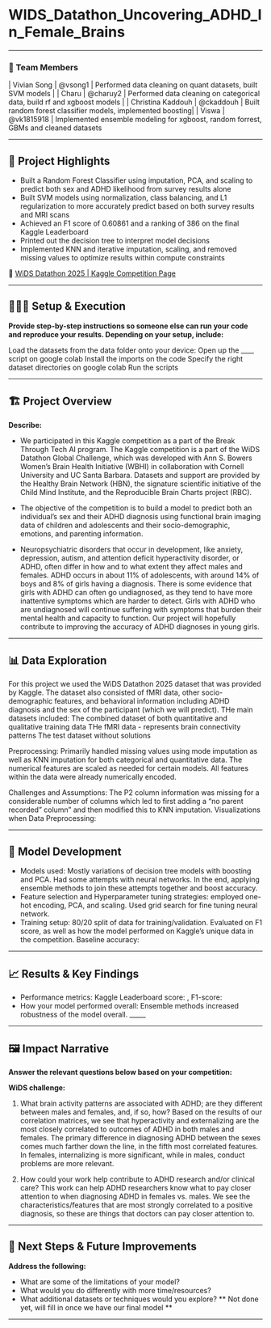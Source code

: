 # WIDS_Datathon_Uncovering_ADHD_In_Female_Brains
---

### **👥 Team Members**

| Vivian Song | @vsong1 | Performed data cleaning on quant datasets, built SVM models |
| Charu | @charuy2 | Performed data cleaning on categorical data, build rf and xgboost models |
| Christina Kaddouh | @ckaddouh | Built random forest classifier models, implemented boosting|
| Viswa | @vk1815918 | Implemented ensemble modeling for xgboost, random forrest, GBMs and cleaned datasets 


---

## **🎯 Project Highlights**

* Built a Random Forest Classifier using imputation, PCA, and scaling to predict both sex and ADHD likelihood from survey results alone
* Built SVM models using normalization, class balancing, and L1 regularization to more accurately predict based on both survey results and MRI scans
* Achieved an F1 score of 0.60861 and a ranking of 386 on the final Kaggle Leaderboard
* Printed out the decision tree to interpret model decisions
* Implemented KNN and iterative imputation, scaling, and removed missing values to optimize results within compute constraints

🔗 [WiDS Datathon 2025 | Kaggle Competition Page](https://www.kaggle.com/competitions/widsdatathon2025/overview)

---

## **👩🏽‍💻 Setup & Execution**

**Provide step-by-step instructions so someone else can run your code and reproduce your results. Depending on your setup, include:**

Load the datasets from the data folder onto your device: 
Open up the ____ script on google colab
Install the imports on the code
Specify the right dataset directories on google colab
Run the scripts 

---

## **🏗️ Project Overview**

**Describe:**
* We participated in this Kaggle competition as a part of the Break Through Tech AI program. The Kaggle competition is a part of the WiDS Datathon Global Challenge, which was developed with Ann S. Bowers Women’s Brain Health Initiative (WBHI) in collaboration with Cornell University and UC Santa Barbara. Datasets and support are provided by the Healthy Brain Network (HBN), the signature scientific initiative of the Child Mind Institute, and the Reproducible Brain Charts project (RBC). 

* The objective of the competition is to build a model to predict both an individual’s sex and their ADHD diagnosis using functional brain imaging data of children and adolescents and their socio-demographic, emotions, and parenting information.

* Neuropsychiatric disorders that occur in development, like anxiety, depression, autism, and attention deficit hyperactivity disorder, or ADHD, often differ in how and to what extent they affect males and females. ADHD occurs in about 11% of adolescents, with around 14% of boys and 8% of girls having a diagnosis. There is some evidence that girls with ADHD can often go undiagnosed, as they tend to have more inattentive symptoms which are harder to detect. Girls with ADHD who are undiagnosed will continue suffering with symptoms that burden their mental health and capacity to function. Our project will hopefully contribute to improving the accuracy of ADHD diagnoses in young girls.
---

## **📊 Data Exploration**

For this project we used the WiDS Datathon 2025 dataset that was provided by Kaggle.  The dataset also consisted of fMRI data, other socio-demographic features, and behavioral information including ADHD diagnosis and the sex of the participant (which we will predict). THe main datasets included:
The combined dataset of both quantitative and qualitative training data
THe fMRI data - represents brain connectivity patterns
The test dataset without solutions

Preprocessing: Primarily handled missing values using mode imputation as well as KNN imputation for both categorical and quantitative data. The numerical features are scaled as needed for certain models. All features within the data were already numerically encoded.

Challenges and Assumptions: The P2 column information was missing for a considerable number of columns which led to first adding a “no parent recorded” column” and then modified this to KNN imputation. 
Visualizations when Data Preprocessing:



---

## **🧠 Model Development**

* Models used: Mostly variations of decision tree models with boosting and PCA. Had some attempts with neural networks. In the end, applying ensemble methods to join these attempts together and boost accuracy. 
* Feature selection and Hyperparameter tuning strategies: employed one-hot encoding, PCA, and scaling. Used grid search for fine tuning neural network. 
* Training setup: 80/20 split of data for training/validation. Evaluated on F1 score, as well as how the model performed on Kaggle’s unique data in the competition. Baseline accuracy: 
---

## **📈 Results & Key Findings**

* Performance metrics: Kaggle Leaderboard score: , F1-score: 
* How your model performed overall: Ensemble methods increased robustness of the model overall. _____


---

## **🖼️ Impact Narrative**

**Answer the relevant questions below based on your competition:**

**WiDS challenge:**




1. What brain activity patterns are associated with ADHD; are they different between males and females, and, if so, how?
Based on the results of our correlation matrices, we see that hyperactivity and externalizing are the most closely correlated to outcomes of ADHD in both males and females. The primary difference in diagnosing ADHD between the sexes comes much farther down the line, in the fifth most correlated features. In females, internalizing is more significant, while in males, conduct problems are more relevant. 

2. How could your work help contribute to ADHD research and/or clinical care?
This work can help ADHD researchers know what to pay closer attention to when diagnosing ADHD in females vs. males. We see the characteristics/features that are most strongly correlated to a positive diagnosis, so these are things that doctors can pay closer attention to. 
---

## **🚀 Next Steps & Future Improvements**

**Address the following:**

* What are some of the limitations of your model?
* What would you do differently with more time/resources?
* What additional datasets or techniques would you explore?
** Not done yet, will fill in once we have our final model **
---
